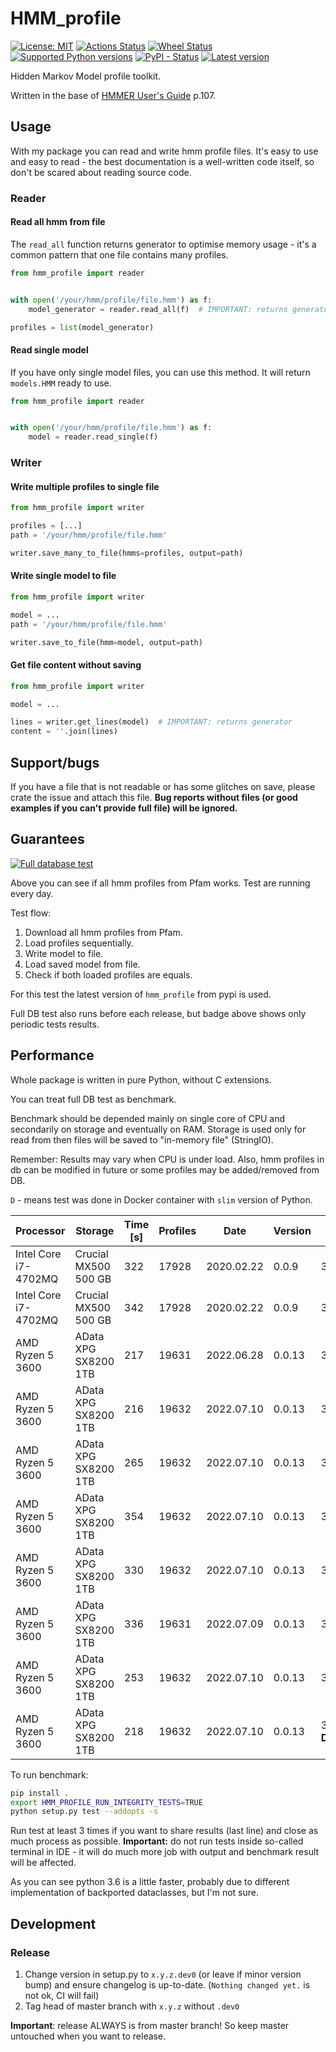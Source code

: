 # HMM_profile

[![License: MIT](https://img.shields.io/badge/License-MIT-green.svg)](./LICENSE)
[![Actions Status](https://github.com/Behoston/hmm_profile/workflows/Test/badge.svg)](https://github.com/Behoston/hmm_profile/actions?query=workflow%3ATest)
[![Wheel Status](https://img.shields.io/pypi/wheel/hmm-profile)](https://pypi.python.org/pypi/hmm-profile/)
[![Supported Python versions](https://img.shields.io/pypi/pyversions/hmm-profile)](https://pypi.python.org/pypi/hmm-profile/)
[![PyPI - Status](https://img.shields.io/pypi/status/hmm-profile)](https://pypi.python.org/pypi/hmm-profile/)
[![Latest version](https://img.shields.io/pypi/v/hmm-profile)](https://pypi.python.org/pypi/hmm-profile/)

Hidden Markov Model profile toolkit. 

Written in the base of [HMMER User's Guide](http://eddylab.org/software/hmmer3/3.1b2/Userguide.pdf) p.107.


## Usage

With my package you can read and write hmm profile files.
It's easy to use and easy to read - the best documentation is a well-written code itself,
so don't be scared about reading source code.

### Reader

#### Read all hmm from file

The `read_all` function returns generator to optimise memory usage - 
it's a common pattern that one file contains many profiles.


```python
from hmm_profile import reader


with open('/your/hmm/profile/file.hmm') as f:
    model_generator = reader.read_all(f)  # IMPORTANT: returns generator

profiles = list(model_generator)

```

#### Read single model

If you have only single model files, you can use this method. It will return `models.HMM` ready to use.

```python
from hmm_profile import reader


with open('/your/hmm/profile/file.hmm') as f:
    model = reader.read_single(f) 

```

### Writer

#### Write multiple profiles to single file 

```python
from hmm_profile import writer

profiles = [...]
path = '/your/hmm/profile/file.hmm'

writer.save_many_to_file(hmms=profiles, output=path)
```

#### Write single model to file

```python
from hmm_profile import writer

model = ...
path = '/your/hmm/profile/file.hmm'

writer.save_to_file(hmm=model, output=path)
```

#### Get file content without saving

```python
from hmm_profile import writer

model = ...

lines = writer.get_lines(model)  # IMPORTANT: returns generator
content = ''.join(lines)
```

## Support/bugs

If you have a file that is not readable or has some glitches on save, please crate the issue and attach this file.
**Bug reports without files (or good examples if you can't provide full file) will be ignored.**

## Guarantees

[![Full database test](https://github.com/Behoston/hmm_profile/workflows/Full%20database%20test/badge.svg)](https://github.com/Behoston/hmm_profile/actions?query=workflow%3A%22Full+database+test%22)

Above you can see if all hmm profiles from Pfam works. Test are running every day. 

Test flow:

1. Download all hmm profiles from Pfam.
2. Load profiles sequentially.
3. Write model to file.
4. Load saved model from file.
5. Check if both loaded profiles are equals.

For this test the latest version of `hmm_profile` from pypi is used. 

Full DB test also runs before each release, but badge above shows only periodic tests results.

## Performance

Whole package is written in pure Python, without C extensions. 

You can treat full DB test as benchmark.

Benchmark should be depended mainly on single core of CPU and secondarily on storage and eventually on RAM.
Storage is used only for read from then files will be saved to "in-memory file" (StringIO).

Remember: Results may vary when CPU is under load.
Also, hmm profiles in db can be modified in future or some profiles may be added/removed from DB.

`D` - means test was done in Docker container with `slim` version of Python.

| Processor            | Storage                   | Time [s] | Profiles | Date       | Version | Python         |
|----------------------|---------------------------|----------|----------|------------|---------|----------------|
| Intel Core i7-4702MQ | Crucial MX500 500 GB      | 322      | 17928    | 2020.02.22 | 0.0.9   | 3.6            |
| Intel Core i7-4702MQ | Crucial MX500 500 GB      | 342      | 17928    | 2020.02.22 | 0.0.9   | 3.7            |
| AMD Ryzen 5 3600     | AData XPG SX8200 1TB      | 217      | 19631    | 2022.06.28 | 0.0.13  | 3.9            |
| AMD Ryzen 5 3600     | AData XPG SX8200 1TB      | 216      | 19632    | 2022.07.10 | 0.0.13  | 3.10           |
| AMD Ryzen 5 3600     | AData XPG SX8200 1TB      | 265      | 19632    | 2022.07.10 | 0.0.13  | 3.11.0b3       |
| AMD Ryzen 5 3600     | AData XPG SX8200 1TB      | 354      | 19632    | 2022.07.10 | 0.0.13  | 3.7 **D**      |
| AMD Ryzen 5 3600     | AData XPG SX8200 1TB      | 330      | 19632    | 2022.07.10 | 0.0.13  | 3.8 **D**      |
| AMD Ryzen 5 3600     | AData XPG SX8200 1TB      | 336      | 19631    | 2022.07.09 | 0.0.13  | 3.9 **D**      |
| AMD Ryzen 5 3600     | AData XPG SX8200 1TB      | 253      | 19632    | 2022.07.10 | 0.0.13  | 3.10 **D**     |
| AMD Ryzen 5 3600     | AData XPG SX8200 1TB      | 218      | 19632    | 2022.07.10 | 0.0.13  | 3.11.0b3 **D** |

To run benchmark:

```bash
pip install .
export HMM_PROFILE_RUN_INTEGRITY_TESTS=TRUE
python setup.py test --addopts -s
```

Run test at least 3 times if you want to share results (last line) and close as much process as possible. 
**Important:** do not run tests inside so-called terminal in IDE - 
it will do much more job with output and benchmark result will be affected. 


As you can see python 3.6 is a little faster, 
probably due to different implementation of backported dataclasses, but I'm not sure.

## Development

### Release

1. Change version in setup.py to `x.y.z.dev0` (or leave if minor version bump) and ensure changelog is up-to-date.
(`Nothing changed yet.` is not ok, CI will fail)
2. Tag head of master branch with `x.y.z` without `.dev0`

**Important**: release ALWAYS is from master branch! So keep master untouched when you want to release.
